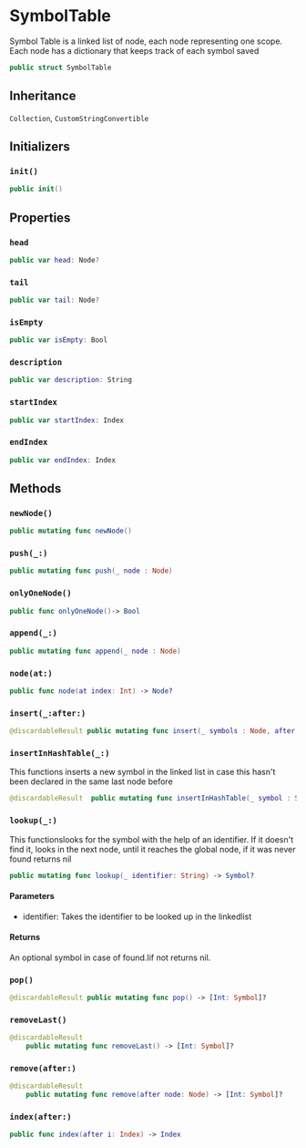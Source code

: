 # SymbolTable

Symbol Table is a linked list of node, each node representing one scope.
Each node has a dictionary that keeps track of each symbol saved

``` swift
public struct SymbolTable 
```

## Inheritance

`Collection`, `CustomStringConvertible`

## Initializers

### `init()`

``` swift
public init() 
```

## Properties

### `head`

``` swift
public var head: Node?
```

### `tail`

``` swift
public var tail: Node?
```

### `isEmpty`

``` swift
public var isEmpty: Bool 
```

### `description`

``` swift
public var description: String 
```

### `startIndex`

``` swift
public var startIndex: Index 
```

### `endIndex`

``` swift
public var endIndex: Index 
```

## Methods

### `newNode()`

``` swift
public mutating func newNode()
```

### `push(_:)`

``` swift
public mutating func push(_ node : Node)
```

### `onlyOneNode()`

``` swift
public func onlyOneNode()-> Bool
```

### `append(_:)`

``` swift
public mutating func append(_ node : Node)
```

### `node(at:)`

``` swift
public func node(at index: Int) -> Node?
```

### `insert(_:after:)`

``` swift
@discardableResult public mutating func insert(_ symbols : Node, after node : Node) -> Node
```

### `insertInHashTable(_:)`

This functions inserts a new symbol in the linked list in case this hasn't been declared in the same last node before

``` swift
@discardableResult  public mutating func insertInHashTable(_ symbol : Symbol) -> Bool 
```

### `lookup(_:)`

This functionslooks for the symbol with the help of an identifier. If it doesn't find it, looks in the next node, until it reaches the global node, if it was never found returns nil

``` swift
public mutating func lookup(_ identifier: String) -> Symbol?
```

#### Parameters

  - identifier: Takes the identifier to be looked up in the linkedlist

#### Returns

An optional symbol in case of found.Iif not returns nil.

### `pop()`

``` swift
@discardableResult public mutating func pop() -> [Int: Symbol]?
```

### `removeLast()`

``` swift
@discardableResult
    public mutating func removeLast() -> [Int: Symbol]? 
```

### `remove(after:)`

``` swift
@discardableResult
    public mutating func remove(after node: Node) -> [Int: Symbol]? 
```

### `index(after:)`

``` swift
public func index(after i: Index) -> Index 
```
